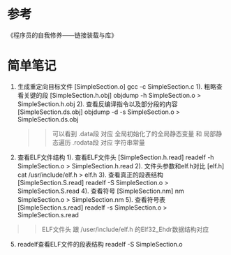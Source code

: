 # 参考
《程序员的自我修养——链接装载与库》

# 简单笔记
1. 生成重定向目标文件 [SimpleSection.o]
	gcc -c SimpleSection.c
  1). 粗略查看关键的段 [SimpleSection.h.obj]
	  objdump -h SimpleSection.o > SimpleSection.h.obj
  2). 查看反编译指令以及部分段的内容 [SimpleSection.ds.obj]
    objdump -d -s SimpleSection.o > SimpleSection.ds.obj
    >> 可以看到
    .data段 对应 全局初始化了的全局静态变量 和 局部静态遍历
    .rodata段 对应 字符串常量
2. 查看ELF文件结构
  1). 查看ELF文件头 [SimpleSection.h.read]
    readelf -h SimpleSection.o > SimpleSection.h.read
  2). 文件头参数和elf.h对比 [elf.h]
    cat /usr/include/elf.h > elf.h
  3). 查看真正的段表结构 [SimpleSection.S.read]
    readelf -S SimpleSection.o > SimpleSection.S.read
  4). 查看符号 [SimpleSection.nm]
    nm SimpleSection.o > SimpleSection.nm
  5). 查看符号表 [SimpleSection.s.read]
    readelf -s SimpleSection.o > SimpleSection.s.read
    
  
  



>> ELF文件头 跟 /user/include/elf.h 的Elf32_Ehdr数据结构对应
5. readelf查看ELF文件的段表结构
readelf -S SimpleSection.o
